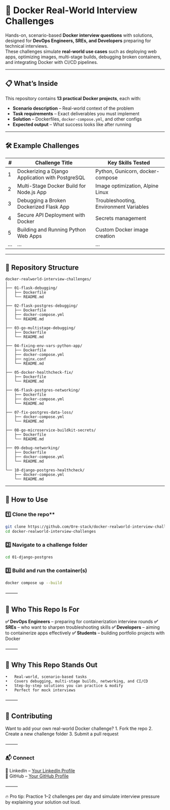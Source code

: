 # 🚀 Docker Real-World Interview Challenges  

Hands-on, scenario-based **Docker interview questions** with solutions, designed for **DevOps Engineers, SREs, and Developers** preparing for technical interviews.  
These challenges simulate **real-world use cases** such as deploying web apps, optimizing images, multi-stage builds, debugging broken containers, and integrating Docker with CI/CD pipelines.  

---

## 📋 What’s Inside  

This repository contains **13 practical Docker projects**, each with:  
- **Scenario description** – Real-world context of the problem  
- **Task requirements** – Exact deliverables you must implement  
- **Solution** – Dockerfiles, `docker-compose.yml`, and other configs  
- **Expected output** – What success looks like after running  

---

## 🛠 Example Challenges  

| # | Challenge Title | Key Skills Tested |
|---|----------------|-------------------|
| 1 | Dockerizing a Django Application with PostgreSQL | Python, Gunicorn, docker-compose |
| 2 | Multi-Stage Docker Build for Node.js App | Image optimization, Alpine Linux |
| 3 | Debugging a Broken Dockerized Flask App | Troubleshooting, Environment Variables |
| 4 | Secure API Deployment with Docker | Secrets management |
| 5 | Building and Running Python Web Apps | Custom Docker image creation |
| … | … | … |

---

## 📂 Repository Structure  
```
docker-realworld-interview-challenges/
│
├── 01-flask-debugging/
│   ├── Dockerfile
│   └── README.md
│
├── 02-flask-postgres-debugging/
│   ├── Dockerfile
│   ├── docker-compose.yml
│   └── README.md
│
├── 03-go-multistage-debugging/
│   ├── Dockerfile
│   └── README.md
│
├── 04-fixing-env-vars-python-app/
│   ├── Dockerfile
│   ├── docker-compose.yml
│   ├── nginx.conf
│   └── README.md
│
├── 05-docker-healthcheck-fix/
│   ├── Dockerfile
│   └── README.md
│
├── 06-flask-postgres-networking/
│   ├── Dockerfile
│   ├── docker-compose.yml
│   └── README.md
│
├── 07-fix-postgres-data-loss/
│   ├── docker-compose.yml
│   └── README.md
│
├── 08-go-microservice-buildkit-secrets/
│   ├── Dockerfile
│   └── README.md
│
├── 09-debug-networking/
│   ├── Dockerfile
│   ├── docker-compose.yml
│   └── README.md
│
└── 10-django-postgres-healthcheck/
    ├── docker-compose.yml
    └── README.md
```


---

## 🚦 How to Use  

### 1️⃣ Clone the repo**  
```bash
git clone https://github.com/Ore-stack/docker-realworld-interview-challenges.git
cd docker-realworld-interview-challenges
```

### 2️⃣ Navigate to a challenge folder

```bash
cd 01-django-postgres
```

### 3️⃣ Build and run the container(s)

```bash
docker compose up --build
```


⸻

##  🎯 Who This Repo Is For

**✅ DevOps Engineers** – preparing for containerization interview rounds
**✅ SREs** – who want to sharpen troubleshooting skills
**✅ Developers** – aiming to containerize apps effectively
**✅ Students** – building portfolio projects with Docker

⸻

## 📌 Why This Repo Stands Out
	•	Real-world, scenario-based tasks
	•	Covers debugging, multi-stage builds, networking, and CI/CD
	•	Step-by-step solutions you can practice & modify
	•	Perfect for mock interviews

⸻

## 🤝 Contributing

Want to add your own real-world Docker challenge?
	1.	Fork the repo
	2.	Create a new challenge folder
	3.	Submit a pull request

⸻

### 📬 Connect

💼 LinkedIn – [Your LinkedIn Profile](https://www.linkedin.com/in/oreoluwa-osinowo-98715627b)  
🐙 GitHub – [Your GitHub Profile](https://github.com/Ore-stack)

⸻

🔥 Pro tip: Practice 1–2 challenges per day and simulate interview pressure by explaining your solution out loud.

